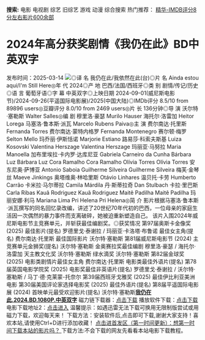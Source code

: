 **搜索:** 电影 电视剧 综艺 旧综艺 游戏 动漫 综合搜索 热门推荐： [精华-IMDB评分8分左右影片600余部](https://www.dytt8.com/html/gndy/jddy/20160320/50510.html)
# 2024年高分获奖剧情《我仍在此》BD中英双字
发布时间：2025-03-14 
![](https://img9.doubanio.com/view/photo/l_ratio_poster/public/p2915498619.jpg)◎译 名 我仍在此/我依然在此(台)◎片 名 Ainda estou aqui/I'm Still Here◎年 代 2024◎产 地 巴西/法国/西班牙◎类 别 剧情/传记/历史◎语 言 葡萄牙语◎字 幕 中英双字◎上映日期 2024-09-01(威尼斯电影节)/2024-09-26(平遥国际电影展)/2025(中国大陆)◎IMDb评分 8.5/10 from 89896 users◎豆瓣评分 8.0/10 from 2469 users◎片 长 136分钟◎导 演 沃尔特·塞勒斯 Walter Salles◎编 剧 穆里洛·豪瑟 Murilo Hauser 海托尔·洛雷加 Heitor Lorega 马塞洛·鲁本斯·派瓦 Marcelo Rubens Paiva◎主 演 费尔南达·托里斯 Fernanda Torres 费尔南达·蒙特内格罗 Fernanda Montenegro 赛尔顿·梅罗 Selton Mello 玛乔丽·伊斯恬诺 Marjorie Estiano 路易莎·科索夫斯基 Luiza Kosovski Valentina Herszage Valentina Herszage 玛丽亚·马努拉 Maria Manoella 加布里埃拉·卡内罗·达库尼亚 Gabriela Carneiro da Cunha Bárbara Luz Bárbara Luz Cora Ramalho Cora Ramalho Olívia Torres Olívia Torres 安东尼奥·萨博亚 Antonio Saboia Guilherme Silveira Guilherme Silveira 梅芙·金琴丝 Maeve Jinkings 奥塔维奥·林哈里斯 Otávio Linhares 温贝托·卡劳 Humberto Carrão 卡米拉·马尔蒂拉 Camila Márdila 丹·斯蒂拉奇 Dan Stulbach 卡拉·里巴斯 Carla Ribas Kauã Rodriguez Kauã Rodriguez Maitê Padilha Maitê Padilha 玛丽安娜·利马 Mariana Lima Pri Helena Pri Helena◎简 介 影片根据马塞洛·鲁本斯·派瓦撰写的同名回忆录改编，讲述了20世纪70年代初的巴西，一位母亲的家庭生活因一次偶然的暴力事件而支离破碎，她被迫重新塑造自己。 该片入围2024年威尼斯电影节主竞赛单元，并斩获最佳编剧奖。◎获奖情况 第97届奥斯卡金像奖 (2025) 最佳影片(提名) 罗德里戈·泰谢拉 / 玛丽亚·卡洛塔·布鲁诺 最佳女主角(提名) 费尔南达·托里斯 最佳国际影片 沃尔特·塞勒斯 第81届威尼斯电影节 (2024) 主竞赛单元金狮奖(提名) 沃尔特·塞勒斯 金奥赛拉奖最佳编剧 穆里洛·豪瑟 / 海托尔·洛雷加 天主教文化奖 沃尔特·塞勒斯 绿水滴奖 沃尔特·塞勒斯 第82届金球奖 (2025) 电影类剧情片最佳女主角 费尔南达·托里斯 电影类最佳外语片(提名) 第78届英国电影学院奖 (2025) 电影奖最佳非英语片(提名) 罗德里戈·泰谢拉 / 沃尔特·塞勒斯 / 马丁·德·克莱蒙-托奈尔 第39届西班牙戈雅奖 (2025) 最佳伊比利亚美洲电影 第30届美国评论家选择电影奖 (2025) 最佳外语片(提名) 第8届平遥国际电影展 (2024) 首映单元最受欢迎影片(提名) 沃尔特·塞勒斯[**我仍在此.2024.BD.1080P.中英双字**](magnet:?xt=urn:btih:20f3d1349e5a9dd6890d22589c327e69e4068365&dn=%e9%98%b3%e5%85%89%e7%94%b5%e5%bd%b1dygod.org.%e6%88%91%e4%bb%8d%e5%9c%a8%e6%ad%a4.2024.BD.1080P.%e4%b8%ad%e8%8b%b1%e5%8f%8c%e5%ad%97.mkv&tr=udp%3a%2f%2ftracker.opentrackr.org%3a1337%2fannounce&tr=udp%3a%2f%2fexodus.desync.com%3a6969%2fannounce) 磁力链下载器：[点击下载](https://dygod.org/js/bt.htm "qBittorrent") 播放软件下载：[点击下载](https://dygod.org/js/player.htm "PotPlayer") 电影下载地址2：[点击进入](https://dygod.org/ "阳光电影") 温馨提示：如遇迅雷无法下载可换用无限制版尝试或用磁力下载，欢迎每天来！  下载方法：安装软件后,点击即可下载,谢谢大家支持！喜欢本站,请使用Ctrl+D进行添加收藏！ [点击进首发区（第一时间更新）：想第一时间下载本站的影片吗？ ](https://www.ygdy8.net/)下载方法:不会下载的网友先看看本站电影下载教程。